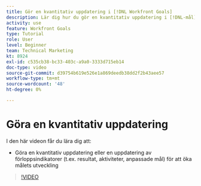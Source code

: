 ```yaml
---
title: Gör en kvantitativ uppdatering i [!DNL Workfront Goals]
description: Lär dig hur du gör en kvantitativ uppdatering i [!DNL-mål].
activity: use
feature: Workfront Goals
type: Tutorial
role: User
level: Beginner
team: Technical Marketing
kt: 8924
exl-id: c535cb38-bc33-403c-a9a0-3333d715eb14
doc-type: video
source-git-commit: d39754b619e526e1a869deedb38dd2f2b43aee57
workflow-type: tm+mt
source-wordcount: '48'
ht-degree: 0%

---
```


# Göra en kvantitativ uppdatering

I den här videon får du lära dig att:

* Göra en kvantitativ uppdatering eller en uppdatering av förloppsindikatorer (t.ex. resultat, aktiviteter, anpassade mål) för att öka målets utveckling

>[!VIDEO](https://video.tv.adobe.com/v/335196/?quality=12)
